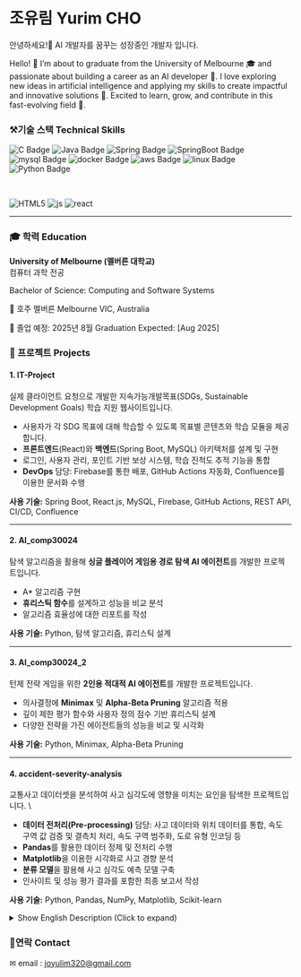 # 조유림 Yurim CHO
안녕하세요!👋 
AI 개발자를 꿈꾸는 성장중인 개발자 입니다.

Hello! 👋
I’m about to graduate from the University of Melbourne 🎓 and passionate about building a career as an AI developer 🤖. I love exploring new ideas in artificial intelligence and applying my skills to create impactful and innovative solutions 🌟. Excited to learn, grow, and contribute in this fast-evolving field 🚀.

### ⚒기술 스택 Technical Skills

![C Badge](https://img.shields.io/badge/C-00599C?style=flat-square&logo=C&logoColor=white)
![Java Badge](https://img.shields.io/badge/Java-007396?style=flat-square&logo=Java&logoColor=white)
![Spring Badge](https://img.shields.io/badge/spring-6DB33F?style=flat-square&logo=Spring&logoColor=white)
![SpringBoot Badge](https://img.shields.io/badge/springboot-6DB33F?style=flat-square&logo=Springboot&logoColor=white)
![mysql Badge](https://img.shields.io/badge/mysql-4479A1?style=flat-square&logo=mysql&logoColor=white)
![docker Badge](https://img.shields.io/badge/docker-2496ED?style=flat-square&logo=docker&logoColor=white)
![aws Badge](https://img.shields.io/badge/AWS-232F3E?style=flat-square&logo=AmazonAWS&logoColor=white)
![linux Badge](https://img.shields.io/badge/Linux-FCC624?style=flat-square&logo=linux&logoColor=black)
![Python Badge](https://img.shields.io/badge/Python-3776AB?style=flat-square&logo=python&logoColor=white)

<br>

![HTML5](https://img.shields.io/badge/HTML5-E34F26?style=flat-square&logo=HTML5&logoColor=white)
![js](https://img.shields.io/badge/JavaScript-F7DF1E?style=flat-square&logo=JavaScript&logoColor=white)
![react](https://img.shields.io/badge/react-61DAFB?style=flat-square&logo=react&logoColor=white)

---

### 🎓 학력 Education

**University of Melbourne (멜버른 대학교)**  
컴퓨터 과학 전공  

Bachelor of Science: Computing and Software Systems 

📍 호주 멜버른  Melbourne VIC, Australia

📅 졸업 예정: 2025년 8월 Graduation Expected: [Aug 2025]

### 🧠 프로젝트 Projects

#### 1. IT-Project  
실제 클라이언트 요청으로 개발한 지속가능개발목표(SDGs, Sustainable Development Goals) 학습 지원 웹사이트입니다.
- 사용자가 각 SDG 목표에 대해 학습할 수 있도록 목표별 콘텐츠와 학습 모듈을 제공합니다.
- **프론트엔드**(React)와 **백엔드**(Spring Boot, MySQL) 아키텍처를 설계 및 구현  
- 로그인, 사용자 관리, 포인트 기반 보상 시스템, 학습 진척도 추적 기능을 통합  
- **DevOps** 담당: Firebase를 통한 배포, GitHub Actions 자동화, Confluence를 이용한 문서화 수행  

**사용 기술:** Spring Boot, React.js, MySQL, Firebase, GitHub Actions, REST API, CI/CD, Confluence

---

#### 2. AI_comp30024  
탐색 알고리즘을 활용해 **싱글 플레이어 게임용 경로 탐색 AI 에이전트**를 개발한 프로젝트입니다.  
- A* 알고리즘 구현  
- **휴리스틱 함수**를 설계하고 성능을 비교 분석  
- 알고리즘 효율성에 대한 리포트를 작성  

**사용 기술:** Python, 탐색 알고리즘, 휴리스틱 설계

---

#### 3. AI_comp30024_2  
턴제 전략 게임을 위한 **2인용 적대적 AI 에이전트**를 개발한 프로젝트입니다.  
- 의사결정에 **Minimax** 및 **Alpha-Beta Pruning** 알고리즘 적용  
- 깊이 제한 평가 함수와 사용자 정의 점수 기반 휴리스틱 설계  
- 다양한 전략을 가진 에이전트들의 성능을 비교 및 시각화  

**사용 기술:** Python, Minimax, Alpha-Beta Pruning

---

#### 4. accident-severity-analysis  
교통사고 데이터셋을 분석하여 사고 심각도에 영향을 미치는 요인을 탐색한 프로젝트입니다.  \
- **데이터 전처리(Pre-processing)** 담당: 사고 데이터와 위치 데이터를 통합, 속도 구역 값 검증 및 결측치 처리, 속도 구역 범주화, 도로 유형 인코딩 등
- **Pandas**를 활용한 데이터 정제 및 전처리 수행  
- **Matplotlib**을 이용한 시각화로 사고 경향 분석  
- **분류 모델**을 활용해 사고 심각도 예측 모델 구축  
- 인사이트 및 성능 평가 결과를 포함한 최종 보고서 작성  

**사용 기술:** Python, Pandas, NumPy, Matplotlib, Scikit-learn

<details>
<summary>Show English Description (Click to expand)</summary>

#### 1. IT-Project
A team-based capstone project focused on building a web-based system for a real client.  
- Designed and implemented both the **frontend** (React) and **backend** (Spring Boot, MySQL) architecture  
- Integrated login, user management, points-based reward system, and study progress tracking  
- Responsible for DevOps: deployment (Firebase), GitHub Actions, and documentation (Confluence)

**Skills used:** Spring Boot, React.js, MySQL, Firebase, GitHub Actions, REST API, CI/CD, Confluence

#### 2. AI_comp30024
Developed a **pathfinding AI agent** for a single-player game using search algorithms  
- Implemented A*
- Designed **heuristic functions** and compared their performance
- Wrote a detailed report analyzing algorithm efficiency  

**Skills used:** Python, Search Algorithms, Heuristics

---

#### 3. AI_comp30024_2
Built a **two-player adversarial agent** for a turn-based game  
- Applied **Minimax** and **Alpha-Beta pruning** for decision-making  
- Developed a depth-limited evaluation with custom scoring heuristics  
- Compared agents with different strategies and visualized performance metrics 

**Skills used:** Python, Minimax

---

#### 4. accident-severity-analysis
Performed data analysis on traffic accident datasets to understand severity causes  
- Responsible for **data pre-processing**: merged accident data with location data, validated speed zones and handled missing values, discretized speed zones, encoded road types 
- Cleaned and preprocessed data using **Pandas**  
- Visualized trends using **Seaborn/Matplotlib**  
- Applied **classification models** to predict accident severity  
- Wrote a final report with insights and model evaluation  

**Skills used:** Python, Pandas, NumPy, Matplotlib, Scikit-learn
</details>

### 🔗연락 Contact
✉ email : joyulim320@gmail.com

